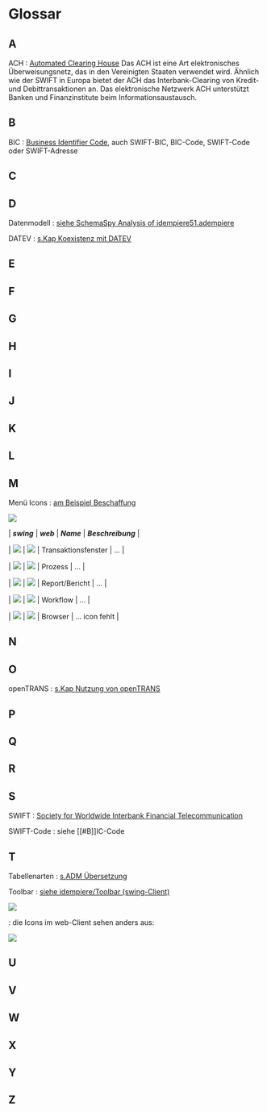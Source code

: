 # Glossar

## A

ACH
: [Automated Clearing House](https://en.wikipedia.org/wiki/Automated_Clearing_House) Das ACH ist eine Art elektronisches Überweisungsnetz, das in den Vereinigten Staaten verwendet wird. Ähnlich wie der SWIFT in Europa bietet der ACH das Interbank-Clearing von Kredit- und Debittransaktionen an. Das elektronische Netzwerk ACH unterstützt Banken und Finanzinstitute beim Informationsaustausch. 

## B

BIC
: [Business Identifier Code](https://de.wikipedia.org/wiki/ISO_9362), auch SWIFT-BIC, BIC-Code, SWIFT-Code oder SWIFT-Adresse

## C
## D

Datenmodell
: [siehe SchemaSpy Analysis of idempiere51.adempiere](https://globalqss.com/idempiere/5.1_20171111/schemaspy/)

DATEV
: [s.Kap Koexistenz mit DATEV](usr/3.datev.md)

## E
## F
## G
## H
## I
## J
## K
## L
## M

Menü Icons
: [am Beispiel Beschaffung](usr/2.4-purchase.md)

![](../.gitbook/assets/menu-purchase-de.PNG)

| **_swing_**                               | **_web_**                               | **_Name_** | **_Beschreibung_** |

| ![](../.gitbook/assets/icons/menuSwing/mWindow.png)   | ![](../.gitbook/assets/icons/menuWeb/mWindow.png)   | Transaktionsfenster | ... |

| ![](../.gitbook/assets/icons/menuSwing/mProcess.png)  | ![](../.gitbook/assets/icons/menuWeb/mProcess.png)  | Prozess | ... |

| ![](../.gitbook/assets/icons/menuSwing/mReport.png)   | ![](../.gitbook/assets/icons/menuWeb/mReport.png)   | Report/Bericht | ... |

| ![](../.gitbook/assets/icons/menuSwing/mWorkFlow.png) | ![](../.gitbook/assets/icons/menuWeb/mWorkFlow.png) | Workflow | ... |

| ![](../.gitbook/assets/icons/menuSwing/TreeLeaf.gif)  | ![](../.gitbook/assets/icons/menuWeb/TreeLeaf.gif)  | Browser | ... icon fehlt |

## N
## O

openTRANS
: [s.Kap Nutzung von openTRANS](usr/4.opentrans.md)

## P
## Q
## R
## S 

SWIFT
: [Society for Worldwide Interbank Financial Telecommunication](https://de.wikipedia.org/wiki/SWIFT) 

SWIFT-Code
: siehe [[#B]]IC-Code

## T

Tabellenarten
: [s.ADM Übersetzung](adm/2.trl.md#tabellenarten) 

Toolbar
: [siehe idempiere/Toolbar (swing-Client)](http://wiki.idempiere.org/de/Toolbar)

![](http://wiki.idempiere.org/w-de/images/4/4f/Toolbar_-_Window_%28iDempiere_1.0.0%29.png)

: die Icons im web-Client sehen anders aus:

![](../.gitbook/assets/Toolbar-web.PNG)

## U
## V
## W
## X
## Y
## Z
